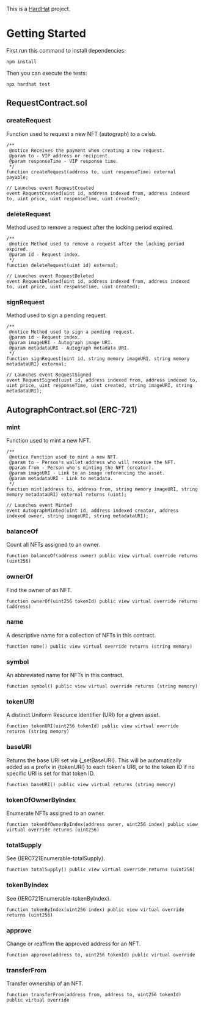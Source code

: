 This is a [HardHat](https://hardhat.org/) project.

# Getting Started

First run this command to install dependencies:

```
npm install
```
Then you can execute the tests:

```
npx hardhat test
```

## RequestContract.sol

### createRequest
Function used to request a new NFT (autograph) to a celeb.
```solidity
/**
 @notice Receives the payment when creating a new request.
 @param to - VIP address or recipient.
 @param responseTime - VIP response time.
 */
function createRequest(address to, uint responseTime) external payable;

// Launches event RequestCreated
event RequestCreated(uint id, address indexed from, address indexed to, uint price, uint responseTime, uint created);
```

### deleteRequest
Method used to remove a request after the locking period expired.
```solidity
/**
 @notice Method used to remove a request after the locking period expired.
 @param id - Request index.
 */
function deleteRequest(uint id) external;

// Launches event RequestDeleted
event RequestDeleted(uint id, address indexed from, address indexed to, uint price, uint responseTime, uint created);
```

### signRequest
Method used to sign a pending request.
```solidity
/**
 @notice Method used to sign a pending request.
 @param id - Request index.
 @param imageURI - Autograph image URI.
 @param metadataURI - Autograph metadata URI.
 */
function signRequest(uint id, string memory imageURI, string memory metadataURI) external;

// Launches event RequestSigned
event RequestSigned(uint id, address indexed from, address indexed to, uint price, uint responseTime, uint created, string imageURI, string metadataURI);
```

## AutographContract.sol (ERC-721)

### mint
Function used to mint a new NFT.
```solidity
/** 
 @notice Function used to mint a new NFT.
 @param to - Person's wallet address who will receive the NFT.
 @param from - Person who's minting the NFT (creator).
 @param imageURI - Link to an image referencing the asset.
 @param metadataURI - Link to metadata.
 */
function mint(address to, address from, string memory imageURI, string memory metadataURI) external returns (uint);

// Launches event Minted
event AutographMinted(uint id, address indexed creator, address indexed owner, string imageURI, string metadataURI);
```

### balanceOf
Count all NFTs assigned to an owner.
```solidity
function balanceOf(address owner) public view virtual override returns (uint256)
```

### ownerOf
Find the owner of an NFT.
```solidity
function ownerOf(uint256 tokenId) public view virtual override returns (address)
```

### name
A descriptive name for a collection of NFTs in this contract.
```solidity
function name() public view virtual override returns (string memory)
```

### symbol
An abbreviated name for NFTs in this contract.
```solidity
function symbol() public view virtual override returns (string memory)
```

### tokenURI
A distinct Uniform Resource Identifier (URI) for a given asset.
```solidity
function tokenURI(uint256 tokenId) public view virtual override returns (string memory)
```

### baseURI
Returns the base URI set via {_setBaseURI}. This will be automatically added as a prefix in {tokenURI} to each token's URI, or to the token ID if no specific URI is set for that token ID.
```solidity
function baseURI() public view virtual returns (string memory)
```

### tokenOfOwnerByIndex
Enumerate NFTs assigned to an owner.
```solidity
function tokenOfOwnerByIndex(address owner, uint256 index) public view virtual override returns (uint256)
```

### totalSupply
See {IERC721Enumerable-totalSupply}.
```solidity
function totalSupply() public view virtual override returns (uint256)
```

### tokenByIndex
See {IERC721Enumerable-tokenByIndex}.
```solidity
function tokenByIndex(uint256 index) public view virtual override returns (uint256)
```

### approve
Change or reaffirm the approved address for an NFT.
```solidity
function approve(address to, uint256 tokenId) public virtual override
```

### transferFrom
Transfer ownership of an NFT.
```solidity
function transferFrom(address from, address to, uint256 tokenId) public virtual override
```
